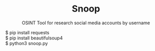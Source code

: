 <h1 align="center">Snoop</h1>
<p align="center">OSINT Tool for research social media accounts by username</p>

$ pip install requests <br>
$ pip install beautifulsoup4 <br>
$ python3 snoop.py
